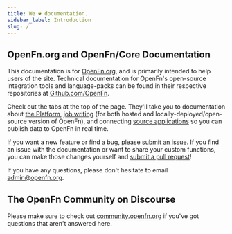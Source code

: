 ```yaml
---
title: We ❤️ documentation.
sidebar_label: Introduction
slug: /
---
```


## OpenFn.org and OpenFn/Core Documentation

This documentation is for [OpenFn.org](https://www.openfn.org), and is primarily
intended to help users of the site. Technical documentation for OpenFn's
open-source integration tools and language-packs can be found in their
respective repositories at [Github.com/OpenFn](https://github.com/openfn).

Check out the tabs at the top of the page. They'll take you to documentation
about [the Platform](documentation.md), [job writing](core.md) (for both hosted
and locally-deployed/open-source version of OpenFn), and connecting
[source applications](source-apps.md) so you can publish data to OpenFn in real
time.

If you want a new feature or find a bug, please
[submit an issue](https://github.com/openfn/docs/issues). If you find an issue
with the documentation or want to share your custom functions, you can make
those changes yourself and
[submit a pull request](https://github.com/OpenFn/docs/compare)!

If you have any questions, please don't hesitate to email
[admin@openfn.org](mailto:admin@openfn.org).

## The OpenFn Community on Discourse

Please make sure to check out
[community.openfn.org](https://community.openfn.org) if you've got questions
that aren't answered here.
